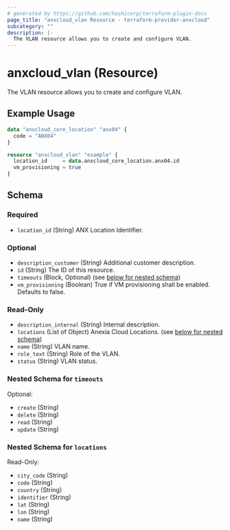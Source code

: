 ```yaml
---
# generated by https://github.com/hashicorp/terraform-plugin-docs
page_title: "anxcloud_vlan Resource - terraform-provider-anxcloud"
subcategory: ""
description: |-
  The VLAN resource allows you to create and configure VLAN.
---
```


# anxcloud_vlan (Resource)

The VLAN resource allows you to create and configure VLAN.

## Example Usage

```terraform
data "anxcloud_core_location" "anx04" {
  code = "ANX04"
}

resource "anxcloud_vlan" "example" {
  location_id     = data.anxcloud_core_location.anx04.id
  vm_provisioning = true
}
```

<!-- schema generated by tfplugindocs -->
## Schema

### Required

- `location_id` (String) ANX Location Identifier.

### Optional

- `description_customer` (String) Additional customer description.
- `id` (String) The ID of this resource.
- `timeouts` (Block, Optional) (see [below for nested schema](#nestedblock--timeouts))
- `vm_provisioning` (Boolean) True if VM provisioning shall be enabled. Defaults to false.

### Read-Only

- `description_internal` (String) Internal description.
- `locations` (List of Object) Anexia Cloud Locations. (see [below for nested schema](#nestedatt--locations))
- `name` (String) VLAN name.
- `role_text` (String) Role of the VLAN.
- `status` (String) VLAN status.

<a id="nestedblock--timeouts"></a>
### Nested Schema for `timeouts`

Optional:

- `create` (String)
- `delete` (String)
- `read` (String)
- `update` (String)


<a id="nestedatt--locations"></a>
### Nested Schema for `locations`

Read-Only:

- `city_code` (String)
- `code` (String)
- `country` (String)
- `identifier` (String)
- `lat` (String)
- `lon` (String)
- `name` (String)


